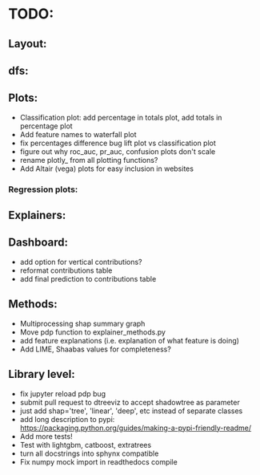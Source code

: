 
# TODO:

## Layout:

## dfs:


## Plots:
- Classification plot: add percentage in totals plot, add totals in percentage plot
- Add feature names to waterfall plot
- fix percentages difference bug lift plot vs classification plot
- figure out why roc_auc, pr_auc, confusion plots don't scale
- rename plotly_ from all plotting functions?
- Add Altair (vega) plots for easy inclusion in websites

### Regression plots:

## Explainers:


## Dashboard:
- add option for vertical contributions?
- reformat contributions table
- add final prediction to contributions table

## Methods:
- Multiprocessing shap summary graph 
- Move pdp function to explainer_methods.py
- add feature explanations (i.e. explanation of what feature is doing)
- Add LIME, Shaabas values for completeness?

## Library level:
- fix jupyter reload pdp bug
- submit pull request to dtreeviz to accept shadowtree as parameter
- just add shap='tree', 'linear', 'deep', etc instead of separate classes
- add long description to pypi: https://packaging.python.org/guides/making-a-pypi-friendly-readme/
- Add more tests!
- Test with lightgbm, catboost, extratrees
- turn all docstrings into sphynx compatible
- Fix numpy mock import in readthedocs compile

